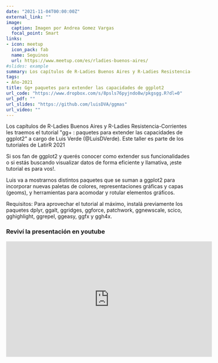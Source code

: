 ```yaml
---
date: "2021-11-04T00:00:00Z"
external_link: ""
image:
  caption: Imagen por Andrea Gomez Vargas
  focal_point: Smart
links:
- icon: meetup
  icon_pack: fab
  name: Seguinos
  url: https://www.meetup.com/es/rladies-buenos-aires/
#slides: example
summary: Los capítulos de R-Ladies Buenos Aires y R-Ladies Resistencia-Corrientes hostean este taller como parte de los tutoriales de LatirR 2021 
tags:
- Año-2021
title: Gg+ paquetes para extender las capacidades de ggplot2
url_code: "https://www.dropbox.com/s/8psls76pyjndo8w/pkgsgg.R?dl=0"
url_pdf: ""
url_slides: "https://github.com/luisDVA/ggmas"
url_video: ""
---
```


Los capítulos de R-Ladies Buenos Aires y R-Ladies Resistencia-Corrientes les traemos el tutorial "gg+ : paquetes para extender las capacidades de ggplot2" a cargo de Luis Verde (@LuisDVerde). Este taller es parte de los tutoriales de LatirR 2021

Si sos fan de ggplot2 y querés conocer como extender sus funcionalidades o si estás buscando visualizar datos de forma eficiente y llamativa, ¡este tutorial es para vos!.

Luis va a mostrarnos distintos paquetes que se suman a ggplot2 para incorporar nuevas paletas de colores, representaciones gráficas y capas (geoms), y herramientas para acomodar y rotular elementos gráficos.

Requisitos:
Para aprovechar el tutorial al máximo, instalá previamente los paquetes dplyr, ggalt, ggridges, ggforce, patchwork, ggnewscale, scico, gghighlight, ggrepel, ggeasy, ggfx y ggh4x.




### Reviví la presentación en youtube

<iframe width="560" height="315" src="https://www.youtube.com/embed/R0Sj0qz3o4g" title="YouTube video player" frameborder="0" allow="accelerometer; autoplay; clipboard-write; encrypted-media; gyroscope; picture-in-picture" allowfullscreen></iframe>
